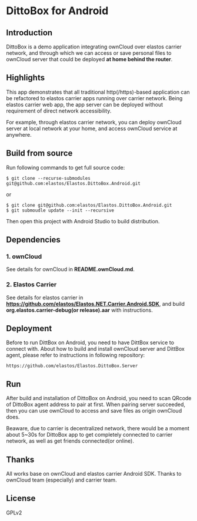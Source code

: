 DittoBox for Android
==================================

## Introduction

DittoBox is a demo application integrating ownCloud over elastos carrier network, and through which we can access or save personal files to ownCloud server that could be deployed **at home behind the router**.

## Highlights

This app demonstrates that all traditional http(/https)-based application can be refactored to elastos carrier apps running over carrier network. Being elastos carrier web app, the app server can be deployed without requirement of direct network accessibility.

For example, through elastos carrier network, you can deploy ownCloud server at local network at your home, and access ownCloud service at anywhere.

## Build from source

Run following commands to get full source code:

```shell
$ git clone --recurse-submodules git@github.com:elastos/Elastos.DittoBox.Android.git
```

or

```shell
$ git clone git@github.com:elastos/Elastos.DittoBox.Android.git
$ git submoudle update --init --recursive
```

Then open this project with Android Studio to build distribution.

## Dependencies

### 1. ownCloud

See details for ownCloud in **README.ownCloud.md**.

### 2. Elastos Carrier

See details for elastos carrier in **https://github.com/elastos/Elastos.NET.Carrier.Android.SDK**, and build **org.elastos.carrier-debug(or release).aar** with instructions.

## Deployment

Before to run DittBox on Android, you need to have DittBox service to connect with. About how to build and install ownCloud server and DittBox agent, please refer to instructions in following repository:

```
https://github.com/elastos/Elastos.DittoBox.Server
```

## Run

After build and installation of DittoBox on Android, you need to scan QRcode of DittoBox agent address to pair at first. When pairing server succeeded, then you can use ownCloud to access and save files as origin ownCloud does.

Beaware, due to carrier is decentralized network, there would be a moment about 5~30s for DittoBox app to get completely connected to carrier network, as well as get friends connected(or online).

## Thanks

All works base on ownCloud and elastos carrier Android SDK. Thanks to ownCloud team (especially) and carrier team.

## License

GPLv2

